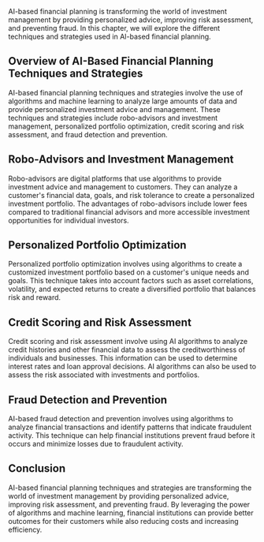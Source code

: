 
AI-based financial planning is transforming the world of investment management by providing personalized advice, improving risk assessment, and preventing fraud. In this chapter, we will explore the different techniques and strategies used in AI-based financial planning.

Overview of AI-Based Financial Planning Techniques and Strategies
-----------------------------------------------------------------

AI-based financial planning techniques and strategies involve the use of algorithms and machine learning to analyze large amounts of data and provide personalized investment advice and management. These techniques and strategies include robo-advisors and investment management, personalized portfolio optimization, credit scoring and risk assessment, and fraud detection and prevention.

Robo-Advisors and Investment Management
---------------------------------------

Robo-advisors are digital platforms that use algorithms to provide investment advice and management to customers. They can analyze a customer's financial data, goals, and risk tolerance to create a personalized investment portfolio. The advantages of robo-advisors include lower fees compared to traditional financial advisors and more accessible investment opportunities for individual investors.

Personalized Portfolio Optimization
-----------------------------------

Personalized portfolio optimization involves using algorithms to create a customized investment portfolio based on a customer's unique needs and goals. This technique takes into account factors such as asset correlations, volatility, and expected returns to create a diversified portfolio that balances risk and reward.

Credit Scoring and Risk Assessment
----------------------------------

Credit scoring and risk assessment involve using AI algorithms to analyze credit histories and other financial data to assess the creditworthiness of individuals and businesses. This information can be used to determine interest rates and loan approval decisions. AI algorithms can also be used to assess the risk associated with investments and portfolios.

Fraud Detection and Prevention
------------------------------

AI-based fraud detection and prevention involves using algorithms to analyze financial transactions and identify patterns that indicate fraudulent activity. This technique can help financial institutions prevent fraud before it occurs and minimize losses due to fraudulent activity.

Conclusion
----------

AI-based financial planning techniques and strategies are transforming the world of investment management by providing personalized advice, improving risk assessment, and preventing fraud. By leveraging the power of algorithms and machine learning, financial institutions can provide better outcomes for their customers while also reducing costs and increasing efficiency.
